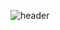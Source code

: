 ![header](https://capsule-render.vercel.app/api?type=wave&color=auto&height=300&section=header&text=Make%20HARU&fontSize=90)
